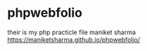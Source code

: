 # phpwebfolio
their is my php practicle file 
maniket sharma
https://maniketsharma.github.io/phpwebfolio/
